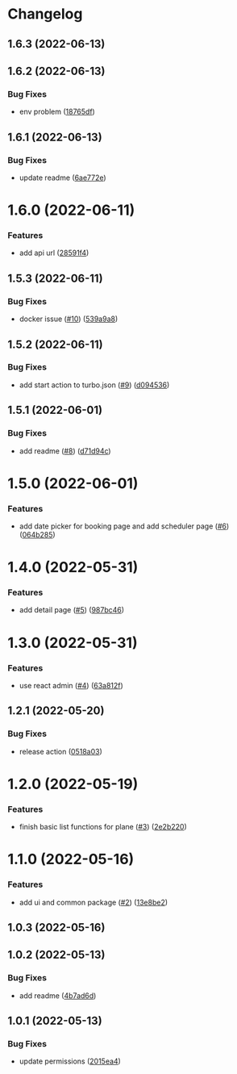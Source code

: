 # Changelog

## 1.6.3 (2022-06-13)

## 1.6.2 (2022-06-13)


### Bug Fixes

* env problem ([18765df](https://github.com/flightsafe/frontend/commit/18765df1f230a8d3b449d5aec2c7fa0383dd928d))

## 1.6.1 (2022-06-13)


### Bug Fixes

* update readme ([6ae772e](https://github.com/flightsafe/frontend/commit/6ae772e415fb0c57ae56a147aa6bc46518d9927f))

# 1.6.0 (2022-06-11)


### Features

* add api url ([28591f4](https://github.com/flightsafe/frontend/commit/28591f464c3c517f7718b1ec763184372985fc98))

## 1.5.3 (2022-06-11)


### Bug Fixes

* docker issue ([#10](https://github.com/flightsafe/frontend/issues/10)) ([539a9a8](https://github.com/flightsafe/frontend/commit/539a9a80080380b55e0fde18bd753d10418164aa))

## 1.5.2 (2022-06-11)


### Bug Fixes

* add start action to turbo.json ([#9](https://github.com/flightsafe/frontend/issues/9)) ([d094536](https://github.com/flightsafe/frontend/commit/d094536ccdcca98a5f4ba4d8c3af94b00a22c0bf))

## 1.5.1 (2022-06-01)


### Bug Fixes

* add readme ([#8](https://github.com/flightsafe/frontend/issues/8)) ([d71d94c](https://github.com/flightsafe/frontend/commit/d71d94c91c3cf58fd0deaa69375792eab8e55b3f))

# 1.5.0 (2022-06-01)


### Features

* add date picker for booking page and add scheduler page ([#6](https://github.com/flightsafe/frontend/issues/6)) ([064b285](https://github.com/flightsafe/frontend/commit/064b2858da9192eb0f6f0dde31a90bc95b52bcd2))

# 1.4.0 (2022-05-31)


### Features

* add detail page ([#5](https://github.com/flightsafe/frontend/issues/5)) ([987bc46](https://github.com/flightsafe/frontend/commit/987bc46d0017f78ae7305dce6e32a03120ad5944))

# 1.3.0 (2022-05-31)


### Features

* use react admin ([#4](https://github.com/flightsafe/frontend/issues/4)) ([63a812f](https://github.com/flightsafe/frontend/commit/63a812fa803b48aa5468cc679e7774cf5c041359))

## 1.2.1 (2022-05-20)


### Bug Fixes

* release action ([0518a03](https://github.com/flightsafe/frontend/commit/0518a0397ded5725d78bb8e0721e1ed59f9d1718))

# 1.2.0 (2022-05-19)


### Features

* finish basic list functions for plane ([#3](https://github.com/flightsafe/frontend/issues/3)) ([2e2b220](https://github.com/flightsafe/frontend/commit/2e2b2207688abb789d61b7eddac076c16c55cda2))

# 1.1.0 (2022-05-16)


### Features

* add ui and common package ([#2](https://github.com/flightsafe/frontend/issues/2)) ([13e8be2](https://github.com/flightsafe/frontend/commit/13e8be2206b184cb963eb2878aca5406fe59fd1b))

## 1.0.3 (2022-05-16)

## 1.0.2 (2022-05-13)


### Bug Fixes

* add readme ([4b7ad6d](https://github.com/flightsafe/frontend/commit/4b7ad6dbdaa96ec1f83d907fffacb27e9dff3b12))

## 1.0.1 (2022-05-13)


### Bug Fixes

* update permissions ([2015ea4](https://github.com/flightsafe/frontend/commit/2015ea4aee697381788e1b6c2628d84a2f0f82e4))